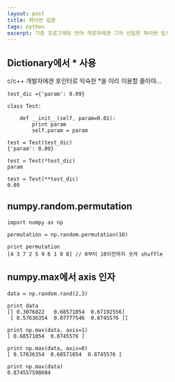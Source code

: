 ```yaml
--- 
layout: post  
title: 파이썬 입문      
tags: python      
excerpt: 기존 프로그래밍 언어 적응자에겐 그저 신묘한 파이썬 팁!                     
---  
```


## Dictionary에서 * 사용  
  
c/c++ 개발자에겐 포인터로 익숙한 *을 이리 이용할 줄이야...   
  
	test_dic ={'param': 0.09}  
	
	class Test:  
	
	    def __init__(self, param=0.01):  
	        print param  
	        self.param = param  
		        
	test = Test(test_dic)  
	{'param': 0.09}
	
	test = Test(*test_dic)  
	param
	
	test = Test(**test_dic)  
	0.09  
  
## numpy.random.permutation    
   
	import numpy as np
	
	permutation = np.random.permutation(10)  
	
	print permutation  
	[4 3 7 2 5 9 6 1 0 8] // 0부터 10이전까지 숫자 shuffle   
	

## numpy.max에서 axis 인자    

	data = np.random.rand(2,3)  
	  
	print data  
	[[ 0.3076822   0.68571054  0.67192556]  
	 [ 0.57636354  0.07777546  0.8745576 ]]  
	 
	print np.max(data, axis=1)
	[ 0.68571054  0.8745576 ]  
	
	print np.max(data, axis=0)  
	[ 0.57636354  0.68571054  0.8745576 ]  
	
	print np.max(data)  
	0.874557598604  
	
  